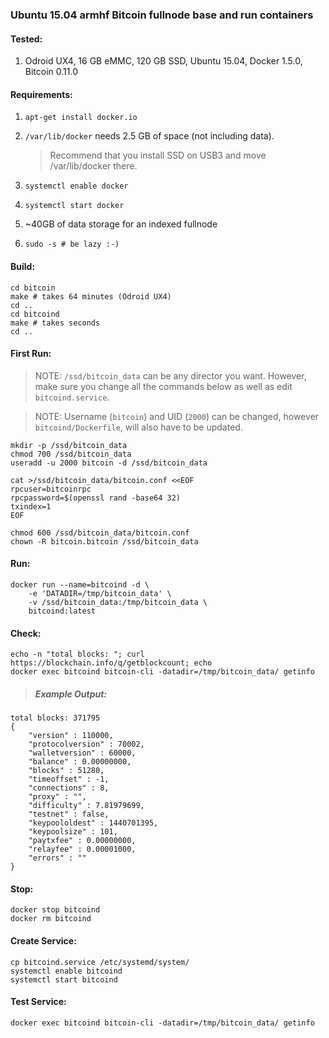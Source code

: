 ### Ubuntu 15.04 armhf Bitcoin fullnode base and run containers

#### Tested:

1. Odroid UX4, 16 GB eMMC, 120 GB SSD, Ubuntu 15.04, Docker 1.5.0, Bitcoin 0.11.0

#### Requirements:

1. `apt-get install docker.io`
1. `/var/lib/docker` needs 2.5 GB of space (not including data).

	> Recommend that you install SSD on USB3 and move /var/lib/docker there.
1. `systemctl enable docker`
1. `systemctl start docker`
1. ~40GB of data storage for an indexed fullnode
1. `sudo -s # be lazy :-)`

#### Build:

```
cd bitcoin
make # takes 64 minutes (Odroid UX4)
cd ..
cd bitcoind
make # takes seconds
cd ..
```

#### First Run:

> NOTE: `/ssd/bitcoin_data` can be any director you want.  However, make sure you change all the commands below as well as edit `bitcoind.service`.

> NOTE: Username (`bitcoin`) and UID (`2000`) can be changed, however `bitcoind/Dockerfile`, will also have to be updated.

```
mkdir -p /ssd/bitcoin_data
chmod 700 /ssd/bitcoin_data
useradd -u 2000 bitcoin -d /ssd/bitcoin_data

cat >/ssd/bitcoin_data/bitcoin.conf <<EOF
rpcuser=bitcoinrpc
rpcpassword=$(openssl rand -base64 32)
txindex=1
EOF

chmod 600 /ssd/bitcoin_data/bitcoin.conf
chown -R bitcoin.bitcoin /ssd/bitcoin_data
```

#### Run:

```
docker run --name=bitcoind -d \
    -e 'DATADIR=/tmp/bitcoin_data' \
    -v /ssd/bitcoin_data:/tmp/bitcoin_data \
    bitcoind:latest
```

#### Check:

```
echo -n "total blocks: "; curl https://blockchain.info/q/getblockcount; echo
docker exec bitcoind bitcoin-cli -datadir=/tmp/bitcoin_data/ getinfo
```

> ##### Example Output:
```
total blocks: 371795
{
    "version" : 110000,
    "protocolversion" : 70002,
    "walletversion" : 60000,
    "balance" : 0.00000000,
    "blocks" : 51280,
    "timeoffset" : -1,
    "connections" : 8,
    "proxy" : "",
    "difficulty" : 7.81979699,
    "testnet" : false,
    "keypoololdest" : 1440701395,
    "keypoolsize" : 101,
    "paytxfee" : 0.00000000,
    "relayfee" : 0.00001000,
    "errors" : ""
}
```

#### Stop:
```
docker stop bitcoind
docker rm bitcoind
```

#### Create Service:
```
cp bitcoind.service /etc/systemd/system/
systemctl enable bitcoind
systemctl start bitcoind
```

#### Test Service:
```
docker exec bitcoind bitcoin-cli -datadir=/tmp/bitcoin_data/ getinfo
```

